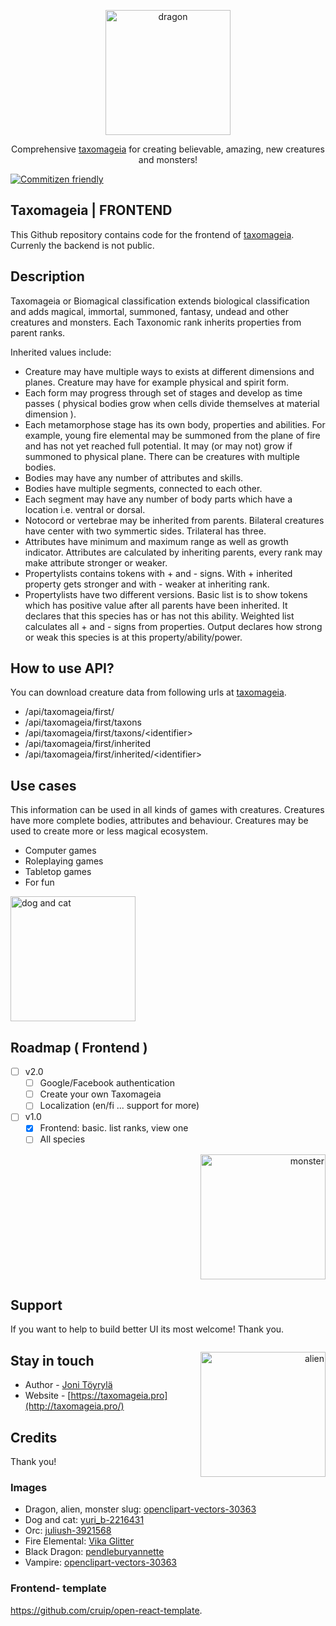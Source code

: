 <p align="center">
  <a href="http://taxomageia.pro/" target="blank"><img src="https://github.com/Nerdman4U/taxomageia/blob/master/public/images/dragon.png" width="200" alt="dragon" /></a>
</p>

<p align="center">Comprehensive <a href="http://taxomageia.pro" target="_blank">taxomageia</a> for creating believable, amazing, new creatures and monsters!</p>

[![Commitizen friendly](https://img.shields.io/badge/commitizen-friendly-brightgreen.svg)](http://commitizen.github.io/cz-cli/)

<p align="center">

## Taxomageia | FRONTEND

This Github repository contains code for the frontend of <a href="http://taxomageia.pro" target="_blank">taxomageia</a>. Currenly the backend is not public.

## Description

Taxomageia or Biomagical classification extends biological classification and adds magical, immortal, summoned, fantasy, undead and other creatures and monsters. Each Taxonomic rank inherits properties from parent ranks. 

Inherited values include:
- Creature may have multiple ways to exists at different dimensions and planes. Creature may have for example physical and spirit form.
- Each form may progress through set of stages and develop as time passes ( physical bodies grow when cells divide themselves at material dimension ). 
- Each metamorphose stage has its own body, properties and abilities. For example, young fire elemental may be summoned from the plane of fire and has not yet reached full potential. It may (or may not) grow if summoned to physical plane. There can be creatures with multiple bodies.
- Bodies may have any number of attributes and skills.
- Bodies have multiple segments, connected to each other.
- Each segment may have any number of body parts which have a location i.e. ventral or dorsal.
- Notocord or vertebrae may be inherited from parents. Bilateral creatures have center with two symmertic sides. Trilateral has three.
- Attributes have minimum and maximum range as well as growth indicator. Attributes are calculated by inheriting parents, every rank may make attribute stronger or weaker.
- Propertylists contains tokens with + and - signs. With + inherited property gets stronger and with - weaker at inheriting rank.
- Propertylists have two different versions. Basic list is to show tokens which has positive value after all parents have been inherited. It declares that this species has or has not this ability. Weighted list calculates all + and - signs from properties. Output declares how strong or weak this species is at this property/ability/power.

## How to use API?

You can download creature data from following urls at <a href="http://taxomageia.pro" target="_blank">taxomageia</a>.

- /api/taxomageia/first/
- /api/taxomageia/first/taxons
- /api/taxomageia/first/taxons/\<identifier\>
- /api/taxomageia/first/inherited
- /api/taxomageia/first/inherited/\<identifier\>

## Use cases

This information can be used in all kinds of games with creatures. Creatures have more complete bodies, attributes and behaviour. Creatures may be used to create more or less magical ecosystem.

- Computer games
- Roleplaying games
- Tabletop games
- For fun

<p align="left">
  <a href="http://taxomageia.pro/" target="blank"><img src="https://github.com/Nerdman4U/taxomageia/blob/master/public/images/dog.jpg" width="200" alt="dog and cat" /></a>
</p>

## Roadmap ( Frontend ) 

- [ ] v2.0
  - [ ] Google/Facebook authentication
  - [ ] Create your own Taxomageia
  - [ ] Localization (en/fi ... support for more)

- [ ] v1.0
  - [X] Frontend: basic. list ranks, view one
  - [ ] All species

<p align="right">
  <a href="http://taxomageia.pro/" target="blank"><img src="https://github.com/Nerdman4U/taxomageia/blob/master/public/images/monster.png" width="200" alt="monster" /></a>
</p>

## Support

If you want to help to build better UI its most welcome! Thank you.

<p align="right" style="float:right">
  <a href="http://taxomageia.pro/" target="blank"><img src="https://github.com/Nerdman4U/taxomageia/blob/master/public/images/alien.png" width="200" alt="alien" /></a>
</p>

## Stay in touch

- Author - [Joni Töyrylä](https://github.com/Nerdman4U)
- Website - [https://taxomageia.pro](http://taxomageia.pro/)

## Credits

Thank you!

### Images 

- Dragon, alien, monster slug: <a href="https://pixabay.com/users/openclipart-vectors-30363/" target="blank">openclipart-vectors-30363</a>
- Dog and cat: <a href="https://pixabay.com/users/yuri_b-2216431/" target="blank">yuri_b-2216431</a>
- Orc: <a href="https://pixabay.com/users/juliush-3921568/." target="blank">juliush-3921568</a>
- Fire Elemental: <a href="https://pixabay.com/users/vika_glitter-6314823/" target="_blank">Vika Glitter</a>
- Black Dragon: <a href="https://pixabay.com/users/pendleburyannette-1860575/" target="_blank">pendleburyannette</a>
- Vampire: <a href="https://pixabay.com/users/openclipart-vectors-30363/" target="_blank">openclipart-vectors-30363</a>

### Frontend- template
https://github.com/cruip/open-react-template.



